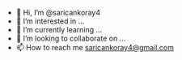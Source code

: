 - 👋 Hi, I’m @saricankoray4
- 👀 I’m interested in ...
- 🌱 I’m currently learning ...
- 💞️ I’m looking to collaborate on ...
- 📫 How to reach me saricankoray4@gmail.com

<!---
saricankoray4/saricankoray4 is a ✨ special ✨ repository because its `README.md` (this file) appears on your GitHub profile.
You can click the Preview link to take a look at your changes.
--->
